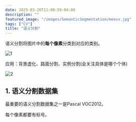 ```yaml
---
date: 2025-03-26T11:00:59-04:00
description: ""
featured_image: "/images/SemanticSegmentation/meovv.jpg"
tags: ["CV"]
title: "语义分割"
---
```


语义分割将图片中的**每个像素**分类到对应的类别。

![1](/Users/aijunyang/DearAJ.github.io/static/images/SemanticSegmentation/1.png)

应用：背景虚化、路面分割、实例分割(会关注具体是哪个个体)

![2](/Users/aijunyang/DearAJ.github.io/static/images/SemanticSegmentation/2.png)

## 1. 语义分割数据集

最重要的语义分割数据集之一是Pascal VOC2012。

每个像素都要有标号。



<!--more-->
